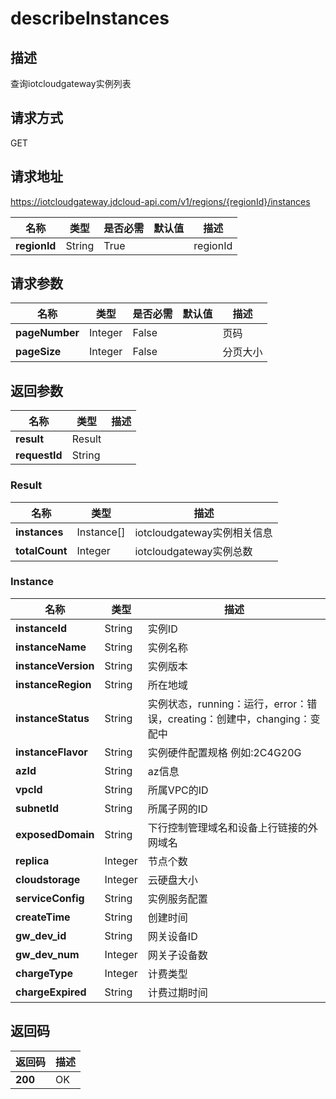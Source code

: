 # describeInstances


## 描述
查询iotcloudgateway实例列表

## 请求方式
GET

## 请求地址
https://iotcloudgateway.jdcloud-api.com/v1/regions/{regionId}/instances

|名称|类型|是否必需|默认值|描述|
|---|---|---|---|---|
|**regionId**|String|True| |regionId|

## 请求参数
|名称|类型|是否必需|默认值|描述|
|---|---|---|---|---|
|**pageNumber**|Integer|False| |页码|
|**pageSize**|Integer|False| |分页大小|


## 返回参数
|名称|类型|描述|
|---|---|---|
|**result**|Result| |
|**requestId**|String| |

### Result
|名称|类型|描述|
|---|---|---|
|**instances**|Instance[]|iotcloudgateway实例相关信息|
|**totalCount**|Integer|iotcloudgateway实例总数|
### Instance
|名称|类型|描述|
|---|---|---|
|**instanceId**|String|实例ID|
|**instanceName**|String|实例名称|
|**instanceVersion**|String|实例版本|
|**instanceRegion**|String|所在地域|
|**instanceStatus**|String|实例状态，running：运行，error：错误，creating：创建中，changing：变配中|
|**instanceFlavor**|String|实例硬件配置规格 例如:2C4G20G|
|**azId**|String|az信息|
|**vpcId**|String|所属VPC的ID|
|**subnetId**|String|所属子网的ID|
|**exposedDomain**|String|下行控制管理域名和设备上行链接的外网域名|
|**replica**|Integer|节点个数|
|**cloudstorage**|Integer|云硬盘大小|
|**serviceConfig**|String|实例服务配置|
|**createTime**|String|创建时间|
|**gw_dev_id**|String|网关设备ID|
|**gw_dev_num**|Integer|网关子设备数|
|**chargeType**|Integer|计费类型|
|**chargeExpired**|String|计费过期时间|

## 返回码
|返回码|描述|
|---|---|
|**200**|OK|
